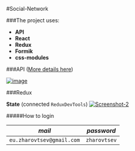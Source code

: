 #Social-Network

###The project uses: 
- **API**
- **React**
- **Redux**
- **Formik**
- **css-modules**

###API ([More details here](https://social-network.samuraijs.com/docs))

<a href="https://ibb.co/VgXpV4W"><img src="https://i.ibb.co/c6zXJnc/image.png" alt="image" border='0'></a>

###Redux 

**State** (connected `ReduxDevTools`)
<a href="https://ibb.co/rcZRDQx"><img src="https://i.ibb.co/JyzwDcv/Screenshot-2.png" alt="Screenshot-2" border="0"></a>

#####How to login

_mail_ | _password_
-------|-------
``eu.zharovtsev@gmail.com``|``zharovtsev``
